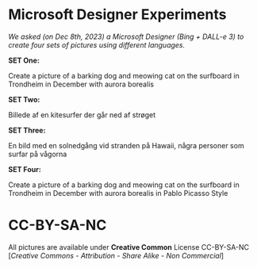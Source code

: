 # Microsoft Designer Experiments

_We asked (on Dec 8th, 2023) a Microsoft Designer (Bing + DALL-e 3) to create four sets of pictures using different languages._

**SET One:**

Create a picture of a barking dog and meowing cat on the surfboard in Trondheim in December with aurora borealis

**SET Two:**

Billede af en kitesurfer der går ned af strøget

**SET Three:**

En bild med en solnedgång vid stranden på Hawaii, några personer som surfar på vågorna

**SET Four:**

Create a picture of a barking dog and meowing cat on the surfboard in Trondheim in December with aurora borealis in Pablo Picasso Style

# CC-BY-SA-NC 
All pictures are available under **Creative Common** License CC-BY-SA-NC [_Creative Commons - Attribution - Share Alike - Non Commercial_]
